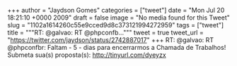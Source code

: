 
+++
author = "Jaydson Gomes"
categories = ["tweet"]
date = "Mon Jul 20 18:21:10 +0000 2009"
draft = false
image = "No media found for this Tweet"
slug = "1102a1614260c55e9cced9d8c373121994272959"
tags = ["tweet"]
title = """RT: @galvao: RT @phpconfb..."""
tweet = true
tweet_url = "https://twitter.com/jaydson/status/2742887017"
+++
RT: @galvao: RT @phpconfbr: Faltam - 5 - dias para encerrarmos a Chamada de Trabalhos! Submeta sua(s) proposta(s): http://tinyurl.com/dyeyzx
